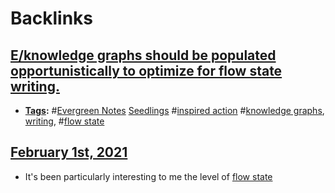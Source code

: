 
# Backlinks
## [E/knowledge graphs should be populated opportunistically to optimize for flow state writing.](<E/knowledge graphs should be populated opportunistically to optimize for flow state writing..md>)
- **[Tags](<Tags.md>):** #[Evergreen Notes](<Evergreen Notes.md>) [Seedlings](<Seedlings.md>) #[inspired action](<inspired action.md>) #[knowledge graphs](<knowledge graphs.md>), [writing](<writing.md>), #[flow state](<flow state.md>)

## [February 1st, 2021](<February 1st, 2021.md>)
- It's been particularly interesting to me the level of [flow state](<flow state.md>)


